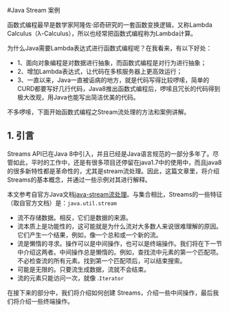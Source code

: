 #Java Stream 案例

函数式编程最早是数学家阿隆佐·邱奇研究的一套函数变换逻辑，又称Lambda Calculus（λ-Calculus），所以也经常把函数式编程称为Lambda计算。

为什么Java需要Lambda表达式进行函数式编程呢？在我看来，有以下好处：

- 1、面向对象编程是对数据进行抽象，而函数式编程是对行为进行抽象；
- 2、增加Lambda表达式，让代码在多核服务器上更高效运行；
- 3、一直以来，Java一直被诟病的地方，就是代码写得比较啰嗦，简单的CURD都要写好几行代码，Java8推出函数式编程后，啰嗦且冗长的代码得到极大改观，用Java也能写出简洁优美的代码。

不多啰嗦，下面开始函数式编程之Stream流处理的方法和案例讲解。



## 1. 引言

Streams API已在Java 8中引入，并且已经是Java语言规范的一部分多年了。尽管如此，平时的工作中，还是有很多项目还停留在java1.7中的使用中，而且java8的很多新特性都是革命性的，尤其是stream流处理。因此，这篇文章里，将介绍Streams的基本概念，并通过一些示例对其进行解释。

本文参考自官方Java文档[java-stream流处理](https://docs.oracle.com/en/java/javase/14/docs/api/java.base/java/util/stream/package-summary.html)。与集合相比，Streams的一些特征（取自官方文档）是：`java.util.stream`

- 流不存储数据。相反，它们是数据的来源。
- 流本质上是功能性的，这可能就是为什么流对大多数人来说很难理解的原因。它们产生一个结果，例如，像一个总和或一个新的流。
- 流是懒惰的寻求。操作可以是中间操作，也可以是终端操作。我们将在下一节中介绍这两者。中间操作总是懒惰的。例如，查找流中元素的第一个匹配项。不必检查流的所有元素。找到第一个匹配项后，可以结束搜索。
- 可能是无限的。只要流生成数据，流就不会结束。
- 流的元素只能访问一次，就像 .`Iterator`

在接下来的部分中，我们将介绍如何创建 Streams，介绍一些中间操作，最后我们将介绍一些终端操作。
